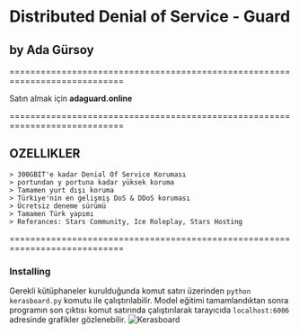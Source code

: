 # Distributed Denial of Service - Guard
## by Ada Gürsoy
============================================================================

Satın almak için **adaguard.online**

============================================================================

## OZELLIKLER
```
> 300GBIT'e kadar Denial Of Service Koruması
> portundan y portuna kadar yüksek koruma
> Tamamen yurt dışı koruma
> Türkiye'nin en gelişmiş DoS & DDoS koruması
> Ücretsiz deneme sürümü
> Tamamen Türk yapımı
> Referances: Stars Community, Ice Roleplay, Stars Hosting
```
============================================================================

### Installing
Gerekli kütüphaneler kurulduğunda komut satırı üzerinden `python kerasboard.py` komutu ile çalıştırılabilir.
Model eğitimi tamamlandıktan sonra programın son çıktısı komut satırında çalıştırılarak tarayıcıda `localhost:6006` adresinde grafikler gözlenebilir.
![Kerasboard](https://media.giphy.com/media/7zxZ8mOddFwZvTZJoa/giphy.gif)
